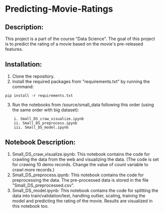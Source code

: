 # Predicting-Movie-Ratings
## Description:

This project is a part of the course "Data Science".
The goal of this project is to predict the rating of a movie based on the movie's pre-released features.

## Installation:

1. Clone the repository.
2. Install the required packages from "requirements.txt" by running the command:
```
pip install -r requirements.txt
```
3. Run the notebooks from /source/small_data following this order (using the same order with big dataset):
```
    i. Small_DS_craw_visualize.ipynb
    ii. Small_DS_preprocess.ipynb
    iii. Small_DS_model.ipynb
```

## Notebook Description:

1. Small_DS_craw_visualize.ipynb: This notebook contains the code for crawling the data from the web and visualizing the data. (The code is set for crawing 10 demo records. Change the value of count variable to crawl more records.)
2. Small_DS_preprocess.ipynb: This notebook contains the code for preprocessing the data. The pre-processed data is stored in the file "Small_DS_preprocessed.csv".
3. Small_DS_model.ipynb: This notebook contains the code for splitting the data into train/validation/test, handling outlier, scaling, training the model and predicting the rating of the movie. Results are visualized in this notebook too.